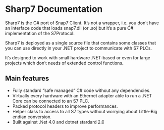 # Sharp7 Documentation
Sharp7 is the C# port of Snap7 Client. It’s not a wrapper, i.e. you don’t have an interface code that loads snap7.dll (or .so) but it’s a pure C# implementation of the S7Protocol.

Sharp7 is deployed as a single source file that contains some classes that you can use directly in your .NET project to communicate with S7 PLCs.

It’s designed to work with small hardware .NET-based or even for large projects which don’t needs of extended control functions.

## Main features

- Fully standard “safe managed” C# code without any dependencies.
- Virtually every hardware with an Ethernet adapter able to run a .NET Core can be connected to an S7 PLC.
- Packed protocol headers to improve performances.
- Helper class to access to all S7 types without worrying about Little-Big endian conversion.
- Built against .Net 4.0 and dotnet stardard 2.0

